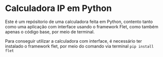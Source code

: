 <h1>Calculadora IP em Python</h1> 
<p>Este é um repósitorio de uma calculadora feita em Python, contento tanto como uma aplicação com interface usando o framework Flet, como também apenas o código base, por meio de terminal.</p>
<p>Para conseguir utilizar a calculadora com interface, é necessário ter instalado o framework flet, por meio do comando via terminal <code>pip install flet</code></p>
